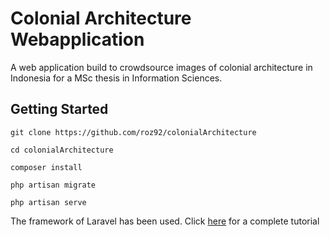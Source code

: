 # Colonial Architecture Webapplication 
A web application build to crowdsource images of colonial architecture in Indonesia for a MSc thesis in Information Sciences.

## Getting Started
```
git clone https://github.com/roz92/colonialArchitecture 

cd colonialArchitecture

composer install

php artisan migrate

php artisan serve
```
The framework of Laravel has been used. Click [here](https://laravel.com/docs/6.x/installation) for a complete tutorial
